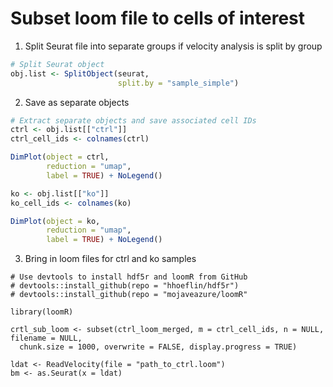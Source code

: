 # Subset loom file to cells of interest

1. Split Seurat file into separate groups if velocity analysis is split by group

```r
# Split Seurat object
obj.list <- SplitObject(seurat, 
                        split.by = "sample_simple")               
```

2. Save as separate objects

```r
# Extract separate objects and save associated cell IDs
ctrl <- obj.list[["ctrl"]]
ctrl_cell_ids <- colnames(ctrl)

DimPlot(object = ctrl,
        reduction = "umap",
        label = TRUE) + NoLegend()

ko <- obj.list[["ko"]]
ko_cell_ids <- colnames(ko)

DimPlot(object = ko,
        reduction = "umap",
        label = TRUE) + NoLegend()
```

3. Bring in loom files for ctrl and ko samples

```
# Use devtools to install hdf5r and loomR from GitHub
# devtools::install_github(repo = "hhoeflin/hdf5r")
# devtools::install_github(repo = "mojaveazure/loomR"

library(loomR)

crtl_sub_loom <- subset(ctrl_loom_merged, m = ctrl_cell_ids, n = NULL, filename = NULL,
  chunk.size = 1000, overwrite = FALSE, display.progress = TRUE)
  
ldat <- ReadVelocity(file = "path_to_ctrl.loom")
bm <- as.Seurat(x = ldat)

